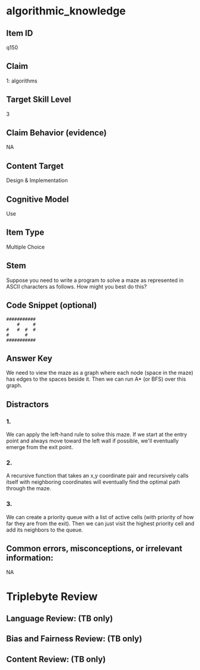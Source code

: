 # algorithmic_knowledge

## Item ID
q150

## Claim
1: algorithms

## Target Skill Level
3

## Claim Behavior (evidence)
NA

## Content Target
Design & Implementation

## Cognitive Model
Use

## Item Type
Multiple Choice

## Stem
Suppose you need to write a program to solve a maze as represented in ASCII characters as follows. How might you best do this?

## Code Snippet (optional)
```NA
###########
    #     #
#   #  #  #
#      #  
###########
```

## Answer Key
We need to view the maze as a graph where each node (space in the maze) has edges to the spaces beside it. Then we can run A* (or BFS) over this graph.

## Distractors

### 1.
We can apply the left-hand rule to solve this maze. If we start at the entry point and always move toward the left wall if possible, we'll eventually emerge from the exit point.

### 2.
A recursive function that takes an x,y coordinate pair and recursively calls itself with neighboring coordinates will eventually find the optimal path through the maze.

### 3.
We can create a priority queue with a list of active cells (with priority of how far they are from the exit). Then we can just visit the highest priority cell and add its neighbors to the queue.

## Common errors, misconceptions, or irrelevant information:
NA

# Triplebyte Review


## Language Review: (TB only)


## Bias and Fairness Review: (TB only)


## Content Review: (TB only)

